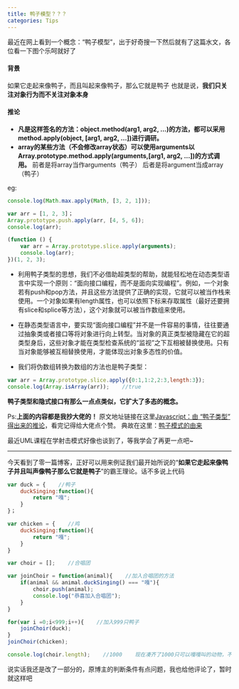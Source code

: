 ```yaml
---
title: 鸭子模型？？？
categories: Tips
---
```




最近在网上看到一个概念：“鸭子模型”，出于好奇搜一下然后就有了这篇水文，各位看一下图个乐呵就好了

#### 背景
如果它走起来像鸭子，而且叫起来像鸭子，那么它就是鸭子
也就是说，**我们只关注对象行为而不关注对象本身**

<!--more-->

#### 推论

- **凡是这样签名的方法：object.method(arg1, arg2, ...)的方法，都可以采用method.apply(object, [arg1, arg2, ...])进行调研。**
- **array的某些方法（不会修改array状态）可以使用arguments以Array.prototype.method.apply(arguments,[arg1, arg2, ...])的方式调用。**
  前者是将array当作arguments（鸭子）
  后者是将argument当成array（鸭子）

eg:

```javascript
console.log(Math.max.apply(Math, [3, 2, 1]));

var arr = [1, 2, 3]；
Array.prototype.push.apply(arr, [4, 5, 6]);
console.log(arr);

(function () {
    var arr = Array.prototype.slice.apply(arguments);
    console.log(arr);
})(1, 2, 3);
```
- 利用鸭子类型的思想，我们不必借助超类型的帮助，就能轻松地在动态类型语言中实现一个原则：“面向接口编程，而不是面向实现编程”。例如，一个对象若有push和pop方法，并且这些方法提供了正确的实现，它就可以被当作栈来使用。一个对象如果有length属性，也可以依照下标来存取属性（最好还要拥有slice和splice等方法），这个对象就可以被当作数组来使用。

- 在静态类型语言中，要实现“面向接口编程”并不是一件容易的事情，往往要通过抽象类或者接口等将对象进行向上转型。当对象的真正类型被隐藏在它的超类型身后，这些对象才能在类型检查系统的“监视”之下互相被替换使用。只有当对象能够被互相替换使用，才能体现出对象多态性的价值。

- 我们将伪数组转换为数组的方法也是鸭子类型：

```javascript
var arr = Array.prototype.slice.apply({0:1,1:2,2:3,length:3});
console.log(Array.isArray(arr));    //true
```

**鸭子类型和隐式接口有那么一点点类似，它扩大了多态的概念。**

Ps:**上面的内容都是我抄大佬的！**
原文地址链接在这里[Javascript：由 “鸭子类型” 得出来的推论](http://www.cnblogs.com/happyframework/p/3239790.html)，看完记得给大佬点个赞。
典故在这里：[鸭子模式的由来](http://www.cnblogs.com/zhangceblogs/p/9400544.html)



最近UML课程在学射击模式好像也谈到了，等我学会了再更一点吧~

---

今天看到了零一篇博客，正好可以用来例证我们最开始所说的“**如果它走起来像鸭子并且叫声像鸭子那么它就是鸭子**”的霸王理论。话不多说上代码

```javascript
var duck = {    //鸭子
    duckSinging:function(){
        return "嘎";
    }
}；

var chicken = {    //鸡
    duckSinging:function(){
        return "嘎";
    }
}

var choir = [];    //合唱团

var joinChoir = function(animal){    //加入合唱团的方法
    if(animal && animal.duckSinging() === "嘎"){
        choir.push(animal);
        console.log("恭喜加入合唱团");
    }
}

for(var i =0;i<999;i++){    //加入999只鸭子
    joinChoir(duck);
}
joinChoir(chicken);

console.log(choir.length);    //1000    现在凑齐了1000只可以嘎嘎叫的动物，不用管它是不是鸭子
```
说实话我还是改了一部分的，原博主的判断条件有点问题，我也给他评论了，暂时就这样吧